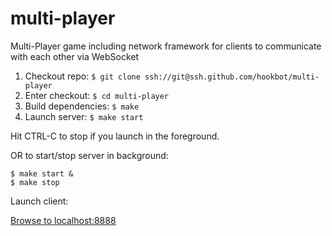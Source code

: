 # multi-player

Multi-Player game including network framework for clients to communicate with each other via WebSocket

1. Checkout repo:
```$ git clone ssh://git@ssh.github.com/hookbot/multi-player```
1. Enter checkout:
```$ cd multi-player```
1. Build dependencies:
```$ make```
1. Launch server:
```$ make start```

Hit CTRL-C to stop if you launch in the foreground.

OR to start/stop server in background:

```
$ make start &
$ make stop
```

Launch client:

[Browse to localhost:8888](http://127.0.0.1:8888/)
